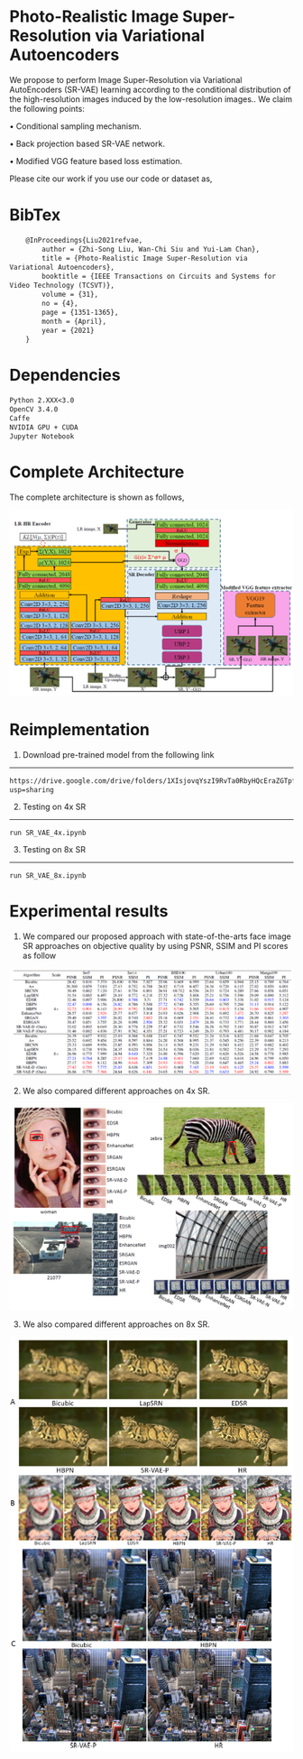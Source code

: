 # Photo-Realistic Image Super-Resolution via Variational Autoencoders
We propose to perform Image Super-Resolution via Variational AutoEncoders (SR-VAE) learning according to the conditional distribution of the high-resolution images induced by the low-resolution images.. We claim the following points:

• Conditional sampling mechanism.

• Back projection based SR-VAE network.

• Modified VGG feature based loss estimation.

Please cite our work if you use our code or dataset as,
# BibTex

        @InProceedings{Liu2021refvae,
            author = {Zhi-Song Liu, Wan-Chi Siu and Yui-Lam Chan},
            title = {Photo-Realistic Image Super-Resolution via Variational Autoencoders},
            booktitle = {IEEE Transactions on Circuits and Systems for Video Technology (TCSVT)},
            volume = {31},
            no = {4},
            page = {1351-1365},
            month = {April},
            year = {2021}
        }
        
# Dependencies
    Python 2.XXX<3.0
    OpenCV 3.4.0
    Caffe 
    NVIDIA GPU + CUDA
    Jupyter Notebook

# Complete Architecture
The complete architecture is shown as follows,

![network](/figure/network.PNG)

# Reimplementation
1. Download pre-trained model from the following link
---------------------------------------
    https://drive.google.com/drive/folders/1XIsjovqYszI9RvTa0RbyHQcEraZGTpfo?usp=sharing

2. Testing on 4x SR
---------------------------
    run SR_VAE_4x.ipynb

3. Testing on 8x SR
----------------------------------------------------------------------------
    run SR_VAE_8x.ipynb

# Experimental results
1. We compared our proposed approach with state-of-the-arts face image SR approaches on objective quality by using PSNR, SSIM and PI scores as follow

![Table Comparison](/figure/table.PNG)

2. We also compared different approaches on 4x SR.

![Similarity Comparison](/figure/4xsr.PNG)

3. We also compared different approaches on 8x SR.

![Visual Comparison](/figure/8xsr.PNG)

